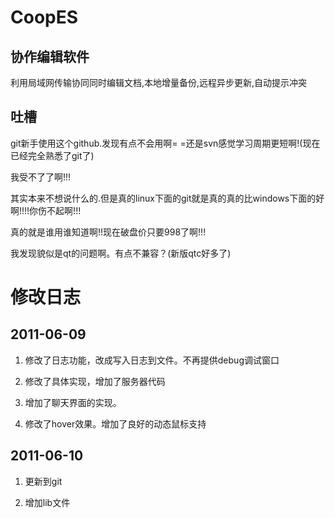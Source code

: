 # CoopES

## 协作编辑软件 

利用局域网传输协同同时编辑文档,本地增量备份,远程异步更新,自动提示冲突

## 吐槽

git新手使用这个github.发现有点不会用啊= =还是svn感觉学习周期更短啊!(现在已经完全熟悉了git了)

我受不了了啊!!!

其实本来不想说什么的.但是真的linux下面的git就是真的真的比windows下面的好啊!!!!你伤不起啊!!!

真的就是谁用谁知道啊!!现在破盘价只要998了啊!!!

我发现貌似是qt的问题啊。有点不兼容？(新版qtc好多了)

# 修改日志

## 2011-06-09

1. 修改了日志功能，改成写入日志到文件。不再提供debug调试窗口

2. 修改了具体实现，增加了服务器代码

3. 增加了聊天界面的实现。

4. 修改了hover效果。增加了良好的动态鼠标支持

## 2011-06-10
1. 更新到git

2. 增加lib文件
